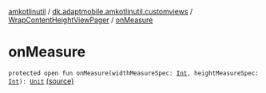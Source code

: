 [amkotlinutil](../../index.md) / [dk.adaptmobile.amkotlinutil.customviews](../index.md) / [WrapContentHeightViewPager](index.md) / [onMeasure](./on-measure.md)

# onMeasure

`protected open fun onMeasure(widthMeasureSpec: `[`Int`](https://kotlinlang.org/api/latest/jvm/stdlib/kotlin/-int/index.html)`, heightMeasureSpec: `[`Int`](https://kotlinlang.org/api/latest/jvm/stdlib/kotlin/-int/index.html)`): `[`Unit`](https://kotlinlang.org/api/latest/jvm/stdlib/kotlin/-unit/index.html) [(source)](https://github.com/adaptmobile-organization/amkotlinutil/tree/master/amkotlinutil/amkotlinutil/src/main/java/dk/adaptmobile/amkotlinutil/customviews/WrapContentHeightViewPager.java#L19)